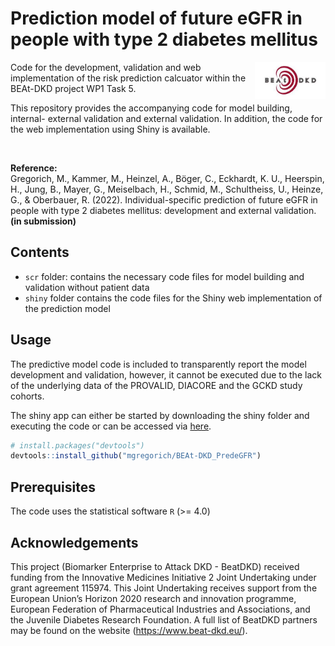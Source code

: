 # Prediction model of future eGFR in people with type 2 diabetes mellitus


<img src="./figures/beat_logo.jpg" style="width:22.5%" align="right"/>

Code for the development, validation and web implementation of the risk prediction calcuator within the BEAt-DKD project WP1 Task 5.

This repository provides the accompanying code for model building, internal- external validation and external validation. In addition, the code for the web implementation using Shiny is available.
<br clear="left"/>


<br>

**Reference:**\
Gregorich, M.,  Kammer, M., Heinzel, A., Böger, C., Eckhardt, K. U., Heerspin, H., Jung, B., Mayer, G., Meiselbach, H., Schmid, M., Schultheiss, U., Heinze, G., & Oberbauer, R. (2022). Individual-specific prediction of future eGFR in people with type 2 diabetes mellitus: development and external validation. **(in submission)**


## Contents

- `scr` folder: contains the necessary code files for model building and validation without patient data
- `shiny` folder contains the code files for the Shiny web implementation of the prediction model

## Usage

The predictive model code is included to transparently report the model development and validation, however, it cannot be executed due to the lack of the underlying data of the PROVALID, DIACORE and the GCKD study cohorts.

The shiny app can either be started by downloading the shiny folder and executing the code or can be accessed via [here](https://beatdkd.shinyapps.io/shiny/).

``` r
# install.packages("devtools")
devtools::install_github("mgregorich/BEAt-DKD_PredeGFR")
```


## Prerequisites

The code uses the statistical software `R` (>= 4.0) 

## Acknowledgements

This project (Biomarker Enterprise to Attack DKD - BeatDKD) received funding from the Innovative Medicines Initiative 2 Joint Undertaking under grant agreement 115974. This Joint Undertaking receives support from the European Union’s Horizon 2020 research and innovation programme, European Federation of Pharmaceutical Industries and Associations, and the Juvenile Diabetes Research Foundation. A full list of BeatDKD partners may be found on the website (https://www.beat-dkd.eu/). 
